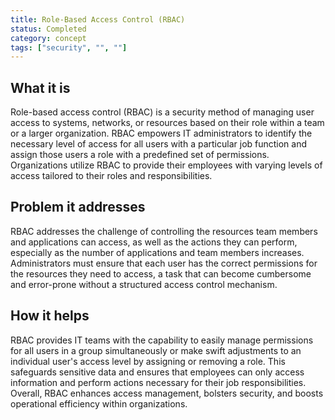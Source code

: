 ```yaml
---
title: Role-Based Access Control (RBAC)
status: Completed
category: concept
tags: ["security", "", ""]
---
```


## What it is

Role-based access control (RBAC) is a security method of managing user access to systems, networks, or resources based on their role within a team or a larger organization. 
RBAC empowers IT administrators to identify the necessary level of access for all users with a particular job function and assign those users a role with a predefined set of permissions. 
Organizations utilize RBAC to provide their employees with varying levels of access tailored to their roles and responsibilities.

## Problem it addresses

RBAC addresses the challenge of controlling the resources team members and applications can access, 
as well as the actions they can perform, especially as the number of applications and team members increases. 
Administrators must ensure that each user has the correct permissions for the resources they need to access, 
a task that can become cumbersome and error-prone without a structured access control mechanism.


## How it helps

RBAC provides IT teams with the capability to easily manage permissions for all users in a group simultaneously or make swift adjustments to an individual user's access level by assigning or removing a role. 
This safeguards sensitive data and ensures that employees can only access information and perform actions necessary for their job responsibilities. 
Overall, RBAC enhances access management, bolsters security, and boosts operational efficiency within organizations.
